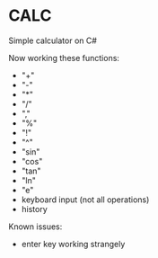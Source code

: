 # CALC

Simple calculator on C#

Now working these functions:

* "+"
* "-"
* "*"
* "/"
* ","
* "%"
* "!"
* "^"
* "sin"
* "cos"
* "tan" 
* "ln"
* "e"
* keyboard input (not all operations)
* history

Known issues: 
* enter key working strangely
